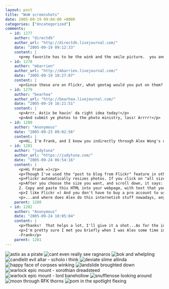 ```yaml
---
layout: post
title: "WoW screenshots"
date: 2005-09-19 09:04:00 +0000
categories: ["Uncategorized"]
comments:
  - id: 1277
    author: "directdk"
    author_url: "http://directdk.livejournal.com/"
    date: "2005-09-19 09:12:33"
    content: |
      <p>my favorite has to be the wink and the smile picture.  you and george are AWESOME!</p>
  - id: 1278
    author: "mbarrien"
    author_url: "http://mbarrien.livejournal.com/"
    date: "2005-09-19 10:27:07"
    content: |
      <p>Since these are on Flickr, what geotag would you put on them? :-)</p>
  - id: 1279
    author: "bearhoa"
    author_url: "http://bearhoa.livejournal.com/"
    date: "2005-09-19 16:21:51"
    content: |
      <p>Arrr, Astix be havin' da right idea today!</p>
      <p>And submit ye photos to the photo ministry, lass! Arrrr!</p>
  - id: 1280
    author: "Anonymous"
    date: "2005-09-23 09:02:56"
    content: |
      <p>Hi, I'm Frank, and I know you indirectly through Alex Wong's old journal.  I'm interested in upgrading at Flickr, and happened to see your post.  Was it a Flickr option to post multiple photos like that?  I was under the impression I could only blog one at a time.  Thanks!</p>
  - id: 1281
    author: "judytuna"
    author_url: "https://judytuna.com/"
    date: "2005-09-24 06:54:16"
    content: |
      <p>Hi Frank =)</p>
      <p>Though I've used the "post to blog from Flickr" feature in other posts, I posted these WoW screenshots "manually." </p>
      <p>Flickr automatically resizes photos. If you click on "all sizes" at a Flickr photo page, it'll bring you to a page where you can browse the different sizes, like http://www.flickr.com/photo_zoom.gne?id=36119912&amp;context=set-798777&amp;size=l</p>
      <p>After you choose the size you want, and scroll down, it says: To link to this photo on other websites you can either: 1. Grab the photo's URL, or<br />
      2. Copy and paste this HTML into your webpage, with text that you can simply copy and paste (which is what I did, picture by picture). The HTML in the box will show the picture and make the picture a link to its flickr photo page.</p>
      <p>I like Flickr =) And you don't have to buy a pro account to use those features. The only things you gain when you buy a pro account are unlimited photos (without pro, you can have 200 show up in your "photostream," though your pictures will still be there, just not easily navigated to unless you've saved each photo's link somewhere), and more bandwidth per month.</p>
      <p>...and where does Alex do this internetish stuff nowadays, anyway, if he still does? =)</p>
    parent: 1280
  - id: 1282
    author: "Anonymous"
    date: "2005-09-24 10:05:04"
    content: |
      <p>Thanks!  That helps a lot, I'll give it a shot...As for the internet, I know Alex was into WoW when it first came out, but I think he got a little busy.  I did a little bit too, but time seems to keep running away.  </p>
      <p>I'm pretty sure I met you briefly when I was Alex some time in the past (I usually ran into a lot of people when I was with him), but if not, definitely in an infamous A&amp;A movie.  Just trying to establish some real contact, so as not to be a stalker or anything!  But anyway, thanks again for the Flickr assistance.  If/when I ever get a blog up and running, I'll be using it at frank144.fatcow.com/blog/...<br />
      -Frank</p>
    parent: 1281
---
```


![astix as a pirate](http://static.flickr.com/31/44603557_892a479bf1_m.jpg) ![cant even really see ragnaros](http://static.flickr.com/30/44603688_e6f653807d_m.jpg) ![bok and whelpling](http://static.flickr.com/28/44603576_aa523096b3_m.jpg) ![candlelit evil altar - scholo i think](http://static.flickr.com/28/44603625_132091ab76_m.jpg) ![deviate slime allinda](http://static.flickr.com/30/44603865_9841aa0859_m.jpg) ![happy face of corpses winking](http://static.flickr.com/32/44604111_39deb5862d_m.jpg) ![landslide broughted down](http://static.flickr.com/32/44604215_84ddbe7f3a_m.jpg) ![warlock epic mount - xorothian dreadsteed](http://static.flickr.com/29/44605065_4a9198796c_m.jpg) ![warlock epic mount - lord banehollow](http://static.flickr.com/27/44605023_c7736d6d46_m.jpg) ![snufflenose looking around](http://static.flickr.com/25/44604887_eb593043ed_m.jpg) ![moon through RFK thorns](http://static.flickr.com/24/44604550_8c98d85057_m.jpg) ![pom in the spotlight flexing](http://static.flickr.com/26/44604664_05167a888d_m.jpg)